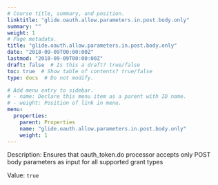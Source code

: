 ```yaml
---
# Course title, summary, and position.
linktitle: "glide.oauth.allow.parameters.in.post.body.only"
summary: ""
weight: 1
# Page metadata.
title: "glide.oauth.allow.parameters.in.post.body.only"
date: "2018-09-09T00:00:00Z"
lastmod: "2018-09-09T00:00:00Z"
draft: false  # Is this a draft? true/false
toc: true  # Show table of contents? true/false
type: docs  # Do not modify.

# Add menu entry to sidebar.
# - name: Declare this menu item as a parent with ID name.
# - weight: Position of link in menu.
menu:
  properties:
    parent: Properties
    name: "glide.oauth.allow.parameters.in.post.body.only"
    weight: 1
---
```


Description: Ensures that oauth_token.do processor accepts only POST body parameters as input for all supported grant types


Value: `true`
